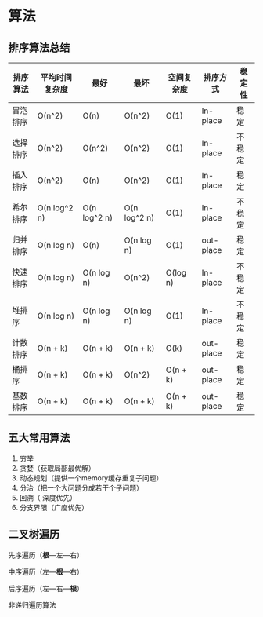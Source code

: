 # 算法

## 排序算法总结

| 排序算法 | 平均时间复杂度 | 最好         | 最坏         | 空间复杂度 | 排序方式  | 稳定性 |
| -------- | -------------- | ------------ | ------------ | ---------- | --------- | ------ |
| 冒泡排序 | O(n^2)         | O(n)         | O(n^2)       | O(1)       | In-place  | 稳定   |
| 选择排序 | O(n^2)         | O(n^2)       | O(n^2)       | O(1)       | In-place  | 不稳定 |
| 插入排序 | O(n^2)         | O(n)         | O(n^2)       | O(1)       | In-place  | 稳定   |
| 希尔排序 | O(n log^2 n)   | O(n log^2 n) | O(n log^2 n) | O(1)       | In-place  | 不稳定 |
| 归并排序 | O(n log n)     | O(n)         | O(n log n)   | O(1)       | out-place | 稳定   |
| 快速排序 | O(n log n)     | O(n log n)   | O(n^2)       | O(log n)   | In-place  | 不稳定 |
| 堆排序   | O(n log n)     | O(n log n)   | O(n log n)   | O(1)       | In-place  | 不稳定 |
| 计数排序 | O(n + k)       | O(n + k)     | O(n + k)     | O(k)       | out-place | 稳定   |
| 桶排序   | O(n + k)       | O(n + k)     | O(n^2)       | O(n + k)   | out-place | 稳定   |
| 基数排序 | O(n + k)       | O(n + k)     | O(n + k)     | O(n + k)   | out-place | 稳定   |

## 五大常用算法

1. 穷举
2. 贪婪（获取局部最优解）
3. 动态规划（提供一个memory缓存重复子问题）
4. 分治（把一个大问题分成若干个子问题）
5. 回溯（ 深度优先）
6. 分支界限（广度优先）

## 二叉树遍历

先序遍历（**根**—左—右）

中序遍历（左—**根**—右）

后序遍历（左—右—**根**）

非递归遍历算法